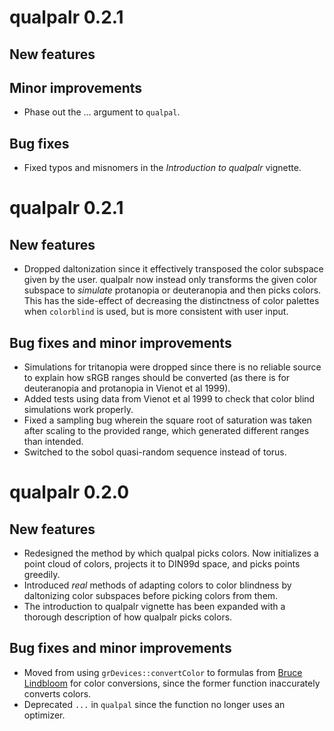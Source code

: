 # qualpalr 0.2.1
## New features

## Minor improvements
* Phase out the ... argument to `qualpal`.

## Bug fixes
* Fixed typos and misnomers in the _Introduction to qualpalr_ vignette.

# qualpalr 0.2.1
## New features
* Dropped daltonization since it effectively transposed the color
subspace given by the user. qualpalr now instead only transforms the given color
subspace to *simulate* protanopia or deuteranopia and then picks colors. This
has the side-effect of decreasing the distinctness of color palettes when
`colorblind` is used, but is more consistent with user input.

## Bug fixes and minor improvements
* Simulations for tritanopia were dropped since there is no reliable source
to explain how sRGB ranges should be converted (as there is for deuteranopia
and protanopia in Vienot et al 1999).
* Added tests using data from Vienot et al 1999 to check that color blind
simulations work properly.
* Fixed a sampling bug wherein the square root of saturation was taken after
scaling to the provided range, which generated different ranges than intended.
* Switched to the sobol quasi-random sequence instead of torus.

# qualpalr 0.2.0
## New features
* Redesigned the method by which qualpal picks colors. Now initializes a point
cloud of colors, projects it to DIN99d space, and picks points greedily.
* Introduced *real* methods of adapting colors to color blindness by daltonizing
color subspaces before picking colors from them.
* The introduction to qualpalr vignette has been expanded with a thorough
description of how qualpalr picks colors.

## Bug fixes and minor improvements
* Moved from using `grDevices::convertColor` to formulas from
[Bruce Lindbloom](http://www.brucelindbloom.com/) for color conversions,
since the former function inaccurately converts colors.
* Deprecated `...` in `qualpal` since the function no longer uses an optimizer.
